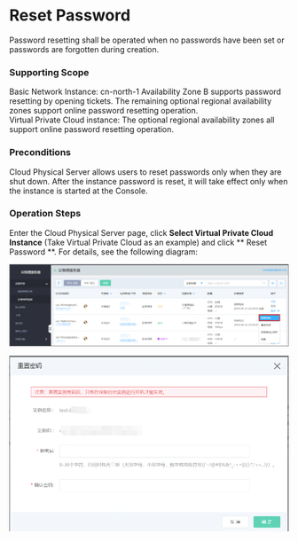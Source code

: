 # Reset Password

Password resetting shall be operated when no passwords have been set or passwords are forgotten during creation.

### Supporting Scope
Basic Network Instance: cn-north-1 Availability Zone B supports password resetting by opening tickets. The remaining optional regional availability zones support online password resetting operation.<br/>
Virtual Private Cloud instance: The optional regional availability zones all support online password resetting operation.

### Preconditions
Cloud Physical Server allows users to reset passwords only when they are shut down. After the instance password is reset, it will take effect only when the instance is started at the Console.

### Operation Steps
Enter the Cloud Physical Server page, click **Select Virtual Private Cloud Instance** (Take Virtual Private Cloud as an example) and click ** Reset Password **. For details, see the following diagram:<br/>

![重置密码操作按钮](../../Image/reset-password-list.png)

![重置密码弹框](../../Image/reset-password.png)

